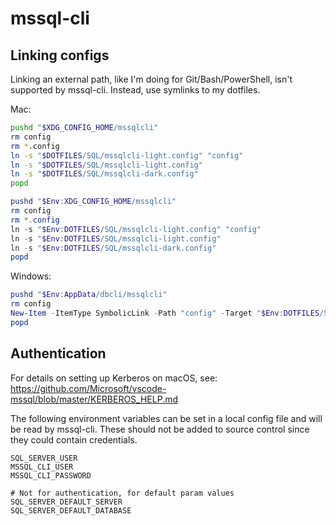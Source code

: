 # mssql-cli

## Linking configs

Linking an external path, like I'm doing for Git/Bash/PowerShell, isn't supported by mssql-cli.
Instead, use symlinks to my dotfiles.

Mac:
```bash
pushd "$XDG_CONFIG_HOME/mssqlcli"
rm config
rm *.config
ln -s "$DOTFILES/SQL/mssqlcli-light.config" "config"
ln -s "$DOTFILES/SQL/mssqlcli-light.config"
ln -s "$DOTFILES/SQL/mssqlcli-dark.config"
popd
```

```powershell
pushd "$Env:XDG_CONFIG_HOME/mssqlcli"
rm config
rm *.config
ln -s "$Env:DOTFILES/SQL/mssqlcli-light.config" "config"
ln -s "$Env:DOTFILES/SQL/mssqlcli-light.config"
ln -s "$Env:DOTFILES/SQL/mssqlcli-dark.config"
popd
```

Windows:
```powershell
pushd "$Env:AppData/dbcli/mssqlcli"
rm config
New-Item -ItemType SymbolicLink -Path "config" -Target "$Env:DOTFILES/SQL/mssqlcli.config"
popd
```

## Authentication

For details on setting up Kerberos on macOS, see:
https://github.com/Microsoft/vscode-mssql/blob/master/KERBEROS_HELP.md

The following environment variables can be set in a local config file and will be read by mssql-cli.
These should not be added to source control since they could contain credentials.

```
SQL_SERVER_USER
MSSQL_CLI_USER
MSSQL_CLI_PASSWORD

# Not for authentication, for default param values
SQL_SERVER_DEFAULT_SERVER
SQL_SERVER_DEFAULT_DATABASE
```